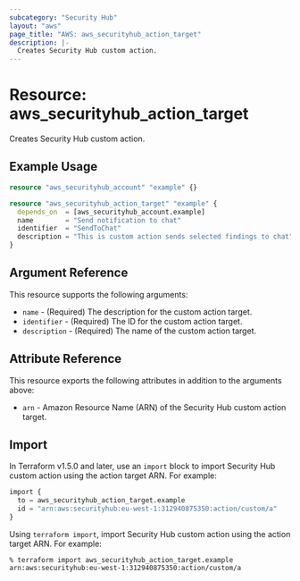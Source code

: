 ```yaml
---
subcategory: "Security Hub"
layout: "aws"
page_title: "AWS: aws_securityhub_action_target"
description: |-
  Creates Security Hub custom action.
---
```


# Resource: aws_securityhub_action_target

Creates Security Hub custom action.

## Example Usage

```terraform
resource "aws_securityhub_account" "example" {}

resource "aws_securityhub_action_target" "example" {
  depends_on  = [aws_securityhub_account.example]
  name        = "Send notification to chat"
  identifier  = "SendToChat"
  description = "This is custom action sends selected findings to chat"
}
```

## Argument Reference

This resource supports the following arguments:

* `name` - (Required) The description for the custom action target.
* `identifier` - (Required) The ID for the custom action target.
* `description` - (Required) The name of the custom action target.

## Attribute Reference

This resource exports the following attributes in addition to the arguments above:

* `arn` - Amazon Resource Name (ARN) of the Security Hub custom action target.

## Import

In Terraform v1.5.0 and later, use an `import` block to import Security Hub custom action using the action target ARN. For example:

```terraform
import {
  to = aws_securityhub_action_target.example
  id = "arn:aws:securityhub:eu-west-1:312940875350:action/custom/a"
}
```

Using `terraform import`, import Security Hub custom action using the action target ARN. For example:

```console
% terraform import aws_securityhub_action_target.example arn:aws:securityhub:eu-west-1:312940875350:action/custom/a
```
